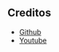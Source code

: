 ## Creditos

* [Github](https://github.com/goncy/nextjs-course?tab=readme-ov-file)
* [Youtube](https://www.youtube.com/watch?v=s5jPwPZrJhw)